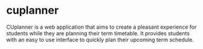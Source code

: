 # cuplanner
CUplanner is a web application that aims to create a pleasant experience for students while they are planning their term timetable. It provides students with an easy to use interface to quickly plan their upcoming term schedule.
